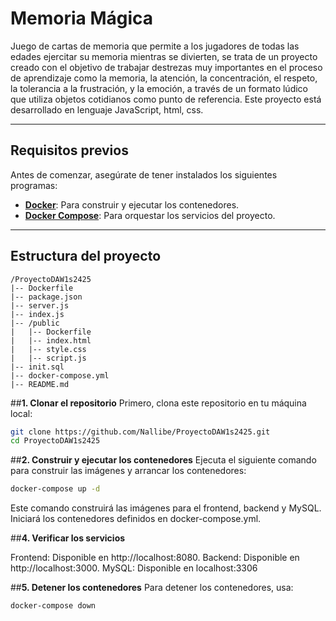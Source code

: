 # **Memoria Mágica**

Juego de cartas de memoria que permite a los jugadores de todas las edades ejercitar su memoria mientras se divierten, se trata de un proyecto creado con el objetivo de trabajar destrezas muy importantes en el proceso de aprendizaje como la memoria, la atención, la concentración, el respeto, la tolerancia a la frustración, y la emoción, a través de un formato lúdico que utiliza objetos cotidianos como punto de referencia.
Este proyecto está desarrollado en lenguaje JavaScript, html, css.

---

## **Requisitos previos**

Antes de comenzar, asegúrate de tener instalados los siguientes programas:

- **[Docker](https://www.docker.com/)**: Para construir y ejecutar los contenedores.
- **[Docker Compose](https://docs.docker.com/compose/)**: Para orquestar los servicios del proyecto.

---

## **Estructura del proyecto**

```plaintext
/ProyectoDAW1s2425
|-- Dockerfile       
|-- package.json
|-- server.js
|-- index.js
|-- /public            
|   |-- Dockerfile     
|   |-- index.html
|   |-- style.css
|   |-- script.js
|-- init.sql            
|-- docker-compose.yml  
|-- README.md  
```
##**1. Clonar el repositorio**
Primero, clona este repositorio en tu máquina local:

```bash
git clone https://github.com/Nallibe/ProyectoDAW1s2425.git
cd ProyectoDAW1s2425
```
##**2. Construir y ejecutar los contenedores**
Ejecuta el siguiente comando para construir las imágenes y arrancar los contenedores:
```bash
docker-compose up -d
```
Este comando construirá las imágenes para el frontend, backend y MySQL.
Iniciará los contenedores definidos en docker-compose.yml.

##**4. Verificar los servicios**

Frontend: Disponible en http://localhost:8080.
Backend: Disponible en http://localhost:3000.
MySQL: Disponible en localhost:3306

##**5. Detener los contenedores**
Para detener los contenedores, usa:
```bash
docker-compose down
```


